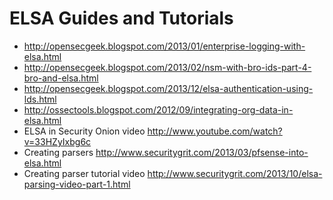 # ELSA Guides and Tutorials #
  * http://opensecgeek.blogspot.com/2013/01/enterprise-logging-with-elsa.html
  * http://opensecgeek.blogspot.com/2013/02/nsm-with-bro-ids-part-4-bro-and-elsa.html
  * http://opensecgeek.blogspot.com/2013/12/elsa-authentication-using-lds.html
  * http://ossectools.blogspot.com/2012/09/integrating-org-data-in-elsa.html
  * ELSA in Security Onion video http://www.youtube.com/watch?v=33HZyIxbg6c
  * Creating parsers http://www.securitygrit.com/2013/03/pfsense-into-elsa.html
  * Creating parser tutorial video  http://www.securitygrit.com/2013/10/elsa-parsing-video-part-1.html